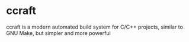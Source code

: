 # ccraft
ccraft is a modern automated build system for C/C++ projects, similar to GNU Make, but simpler and more powerful
